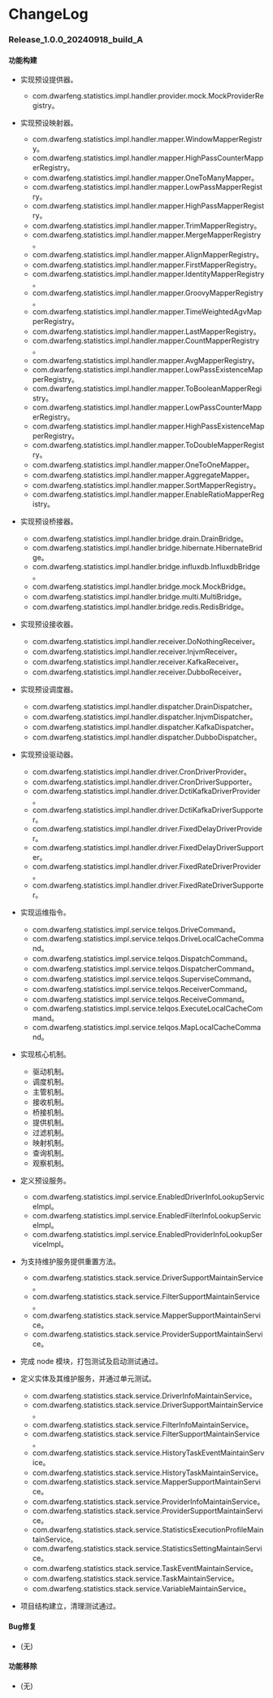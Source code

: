 # ChangeLog

### Release_1.0.0_20240918_build_A

#### 功能构建

- 实现预设提供器。
  - com.dwarfeng.statistics.impl.handler.provider.mock.MockProviderRegistry。

- 实现预设映射器。
  - com.dwarfeng.statistics.impl.handler.mapper.WindowMapperRegistry。
  - com.dwarfeng.statistics.impl.handler.mapper.HighPassCounterMapperRegistry。
  - com.dwarfeng.statistics.impl.handler.mapper.OneToManyMapper。
  - com.dwarfeng.statistics.impl.handler.mapper.LowPassMapperRegistry。
  - com.dwarfeng.statistics.impl.handler.mapper.HighPassMapperRegistry。
  - com.dwarfeng.statistics.impl.handler.mapper.TrimMapperRegistry。
  - com.dwarfeng.statistics.impl.handler.mapper.MergeMapperRegistry。
  - com.dwarfeng.statistics.impl.handler.mapper.AlignMapperRegistry。
  - com.dwarfeng.statistics.impl.handler.mapper.FirstMapperRegistry。
  - com.dwarfeng.statistics.impl.handler.mapper.IdentityMapperRegistry。
  - com.dwarfeng.statistics.impl.handler.mapper.GroovyMapperRegistry。
  - com.dwarfeng.statistics.impl.handler.mapper.TimeWeightedAgvMapperRegistry。
  - com.dwarfeng.statistics.impl.handler.mapper.LastMapperRegistry。
  - com.dwarfeng.statistics.impl.handler.mapper.CountMapperRegistry。
  - com.dwarfeng.statistics.impl.handler.mapper.AvgMapperRegistry。
  - com.dwarfeng.statistics.impl.handler.mapper.LowPassExistenceMapperRegistry。
  - com.dwarfeng.statistics.impl.handler.mapper.ToBooleanMapperRegistry。
  - com.dwarfeng.statistics.impl.handler.mapper.LowPassCounterMapperRegistry。
  - com.dwarfeng.statistics.impl.handler.mapper.HighPassExistenceMapperRegistry。
  - com.dwarfeng.statistics.impl.handler.mapper.ToDoubleMapperRegistry。
  - com.dwarfeng.statistics.impl.handler.mapper.OneToOneMapper。
  - com.dwarfeng.statistics.impl.handler.mapper.AggregateMapper。
  - com.dwarfeng.statistics.impl.handler.mapper.SortMapperRegistry。
  - com.dwarfeng.statistics.impl.handler.mapper.EnableRatioMapperRegistry。

- 实现预设桥接器。
  - com.dwarfeng.statistics.impl.handler.bridge.drain.DrainBridge。
  - com.dwarfeng.statistics.impl.handler.bridge.hibernate.HibernateBridge。
  - com.dwarfeng.statistics.impl.handler.bridge.influxdb.InfluxdbBridge。
  - com.dwarfeng.statistics.impl.handler.bridge.mock.MockBridge。
  - com.dwarfeng.statistics.impl.handler.bridge.multi.MultiBridge。
  - com.dwarfeng.statistics.impl.handler.bridge.redis.RedisBridge。

- 实现预设接收器。
  - com.dwarfeng.statistics.impl.handler.receiver.DoNothingReceiver。
  - com.dwarfeng.statistics.impl.handler.receiver.InjvmReceiver。
  - com.dwarfeng.statistics.impl.handler.receiver.KafkaReceiver。
  - com.dwarfeng.statistics.impl.handler.receiver.DubboReceiver。

- 实现预设调度器。
  - com.dwarfeng.statistics.impl.handler.dispatcher.DrainDispatcher。
  - com.dwarfeng.statistics.impl.handler.dispatcher.InjvmDispatcher。
  - com.dwarfeng.statistics.impl.handler.dispatcher.KafkaDispatcher。
  - com.dwarfeng.statistics.impl.handler.dispatcher.DubboDispatcher。

- 实现预设驱动器。
  - com.dwarfeng.statistics.impl.handler.driver.CronDriverProvider。
  - com.dwarfeng.statistics.impl.handler.driver.CronDriverSupporter。
  - com.dwarfeng.statistics.impl.handler.driver.DctiKafkaDriverProvider。
  - com.dwarfeng.statistics.impl.handler.driver.DctiKafkaDriverSupporter。
  - com.dwarfeng.statistics.impl.handler.driver.FixedDelayDriverProvider。
  - com.dwarfeng.statistics.impl.handler.driver.FixedDelayDriverSupporter。
  - com.dwarfeng.statistics.impl.handler.driver.FixedRateDriverProvider。
  - com.dwarfeng.statistics.impl.handler.driver.FixedRateDriverSupporter。

- 实现运维指令。
  - com.dwarfeng.statistics.impl.service.telqos.DriveCommand。
  - com.dwarfeng.statistics.impl.service.telqos.DriveLocalCacheCommand。
  - com.dwarfeng.statistics.impl.service.telqos.DispatchCommand。
  - com.dwarfeng.statistics.impl.service.telqos.DispatcherCommand。
  - com.dwarfeng.statistics.impl.service.telqos.SuperviseCommand。
  - com.dwarfeng.statistics.impl.service.telqos.ReceiverCommand。
  - com.dwarfeng.statistics.impl.service.telqos.ReceiveCommand。
  - com.dwarfeng.statistics.impl.service.telqos.ExecuteLocalCacheCommand。
  - com.dwarfeng.statistics.impl.service.telqos.MapLocalCacheCommand。

- 实现核心机制。
  - 驱动机制。
  - 调度机制。
  - 主管机制。
  - 接收机制。
  - 桥接机制。
  - 提供机制。
  - 过滤机制。
  - 映射机制。
  - 查询机制。
  - 观察机制。

- 定义预设服务。
  - com.dwarfeng.statistics.impl.service.EnabledDriverInfoLookupServiceImpl。
  - com.dwarfeng.statistics.impl.service.EnabledFilterInfoLookupServiceImpl。
  - com.dwarfeng.statistics.impl.service.EnabledProviderInfoLookupServiceImpl。

- 为支持维护服务提供重置方法。
  - com.dwarfeng.statistics.stack.service.DriverSupportMaintainService。
  - com.dwarfeng.statistics.stack.service.FilterSupportMaintainService。
  - com.dwarfeng.statistics.stack.service.MapperSupportMaintainService。
  - com.dwarfeng.statistics.stack.service.ProviderSupportMaintainService。

- 完成 node 模块，打包测试及启动测试通过。

- 定义实体及其维护服务，并通过单元测试。
  - com.dwarfeng.statistics.stack.service.DriverInfoMaintainService。
  - com.dwarfeng.statistics.stack.service.DriverSupportMaintainService。
  - com.dwarfeng.statistics.stack.service.FilterInfoMaintainService。
  - com.dwarfeng.statistics.stack.service.FilterSupportMaintainService。
  - com.dwarfeng.statistics.stack.service.HistoryTaskEventMaintainService。
  - com.dwarfeng.statistics.stack.service.HistoryTaskMaintainService。
  - com.dwarfeng.statistics.stack.service.MapperSupportMaintainService。
  - com.dwarfeng.statistics.stack.service.ProviderInfoMaintainService。
  - com.dwarfeng.statistics.stack.service.ProviderSupportMaintainService。
  - com.dwarfeng.statistics.stack.service.StatisticsExecutionProfileMaintainService。
  - com.dwarfeng.statistics.stack.service.StatisticsSettingMaintainService。
  - com.dwarfeng.statistics.stack.service.TaskEventMaintainService。
  - com.dwarfeng.statistics.stack.service.TaskMaintainService。
  - com.dwarfeng.statistics.stack.service.VariableMaintainService。

- 项目结构建立，清理测试通过。

#### Bug修复

- (无)

#### 功能移除

- (无)
